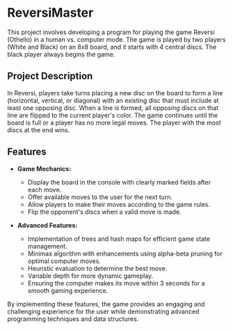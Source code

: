 # ReversiMaster

This project involves developing a program for playing the game Reversi (Othello) in a human vs. computer mode. The game is played by two players (White and Black) on an 8x8 board, and it starts with 4 central discs. The black player always begins the game.

## Project Description

In Reversi, players take turns placing a new disc on the board to form a line (horizontal, vertical, or diagonal) with an existing disc that must include at least one opposing disc. When a line is formed, all opposing discs on that line are flipped to the current player's color. The game continues until the board is full or a player has no more legal moves. The player with the most discs at the end wins.

## Features

- **Game Mechanics:**
  - Display the board in the console with clearly marked fields after each move.
  - Offer available moves to the user for the next turn.
  - Allow players to make their moves according to the game rules.
  - Flip the opponent's discs when a valid move is made.

- **Advanced Features:**
  - Implementation of trees and hash maps for efficient game state management.
  - Minimax algorithm with enhancements using alpha-beta pruning for optimal computer moves.
  - Heuristic evaluation to determine the best move.
  - Variable depth for more dynamic gameplay.
  - Ensuring the computer makes its move within 3 seconds for a smooth gaming experience.

By implementing these features, the game provides an engaging and challenging experience for the user while demonstrating advanced programming techniques and data structures.
